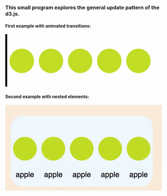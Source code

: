 
### This small program explores the general update pattern of the d3.js.

#### First example with animated transitions:

![Animated Transitions](./captures/capture1.gif)


#### Second example with nested elements:

![Animated Transitions](./captures/capture2.gif)


